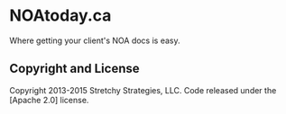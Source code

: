 # NOAtoday.ca

Where getting your client's NOA docs is easy.

## Copyright and License

Copyright 2013-2015 Stretchy Strategies, LLC. Code released under the [Apache 2.0] license.
